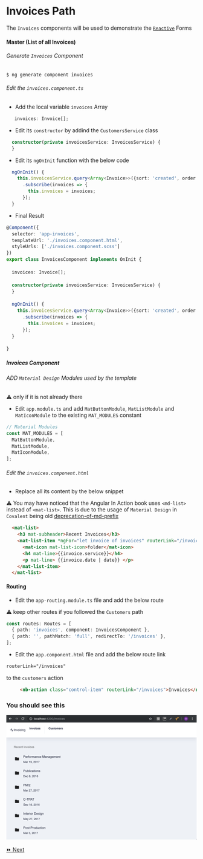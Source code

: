# Invoices Path

The `Invoices` components will be used to demonstrate the [`Reactive`](https://angular.io/guide/forms) Forms 

#### Master (List of all Invoices)

###### Generate `Invoices` Component

```
$ ng generate component invoices
```

###### Edit the `invoices.component.ts`

* Add the local variable `invoices` Array

```typescript
   invoices: Invoice[];
```

* Edit its `constructor` by addind the `CustomersService` class

```typescript
  constructor(private invoicesService: InvoicesService) {
  }
```

* Edit its `ngOnInit` function with the below code

```typescript
  ngOnInit() {
    this.invoicesService.query<Array<Invoice>>({sort: 'created', order: 'desc'})
      .subscribe(invoices => {
        this.invoices = invoices;
      });
  }
```

* Final Result

```typescript
@Component({
  selector: 'app-invoices',
  templateUrl: './invoices.component.html',
  styleUrls: ['./invoices.component.scss']
})
export class InvoicesComponent implements OnInit {

  invoices: Invoice[];

  constructor(private invoicesService: InvoicesService) {
  }

  ngOnInit() {
    this.invoicesService.query<Array<Invoice>>({sort: 'created', order: 'desc'})
      .subscribe(invoices => {
        this.invoices = invoices;
      });
  }

}
```

##### Invoices Component

###### ADD `Material Design` Modules used by the template

:warning: only if it is not already there

* Edit `app.module.ts` and add `MatButtonModule`, `MatListModule` and `MatIconModule` to the existing `MAT_MODULES` constant

```typescript
// Material Modules
const MAT_MODULES = [
  MatButtonModule,
  MatListModule,
  MatIconModule,
];
```

###### Edit the `invoices.component.html`


* Replace all its content by the below snippet

:warning: You may have noticed that the Angular In Action book uses `<md-list>` instead of `<mat-list>`. 
          This is due to the usage of `Material Design` in `Covalent` being old
          [deprecation-of-md-prefix](https://github.com/angular/components/blob/master/CHANGELOG.md#deprecation-of-md-prefix)

```html
  <mat-list>
    <h3 mat-subheader>Recent Invoices</h3>
    <mat-list-item *ngFor="let invoice of invoices" routerLink="/invoices/{{invoice.id}}">
      <mat-icon mat-list-icon>folder</mat-icon>
      <h4 mat-line>{{invoice.service}}</h4>
      <p mat-line> {{invoice.date | date}} </p>
    </mat-list-item>
  </mat-list>   
```


#### Routing

* Edit the `app-routing.module.ts` file and add the below route

:warning: keep other routes if you followed the `Customers` path


```typescript
const routes: Routes = [
  { path: 'invoices', component: InvoicesComponent },
  { path: '', pathMatch: 'full', redirectTo: '/invoices' },
];
```

* Edit the `app.component.html` file and add the below route link

```html
routerLink="/invoices"
```

to the `customers` action

```html
     <nb-action class="control-item" routerLink="/invoices">Invoices</nb-action>
```


### You should see this

![image](../images/invoices.png)

[:fast_forward: Next ](invoice.md)
